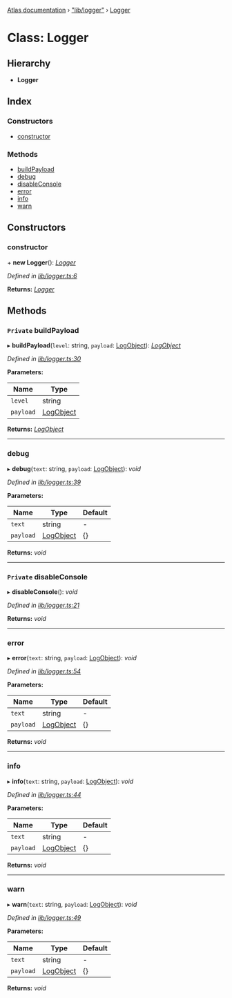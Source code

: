 [Atlas documentation](../globals.md) › ["lib/logger"](../modules/_lib_logger_.md) › [Logger](_lib_logger_.logger.md)

# Class: Logger

## Hierarchy

* **Logger**

## Index

### Constructors

* [constructor](_lib_logger_.logger.md#constructor)

### Methods

* [buildPayload](_lib_logger_.logger.md#private-buildpayload)
* [debug](_lib_logger_.logger.md#debug)
* [disableConsole](_lib_logger_.logger.md#private-disableconsole)
* [error](_lib_logger_.logger.md#error)
* [info](_lib_logger_.logger.md#info)
* [warn](_lib_logger_.logger.md#warn)

## Constructors

###  constructor

\+ **new Logger**(): *[Logger](_lib_logger_.logger.md)*

*Defined in [lib/logger.ts:6](https://github.com/chronark/atlas/blob/8711648/src/lib/logger.ts#L6)*

**Returns:** *[Logger](_lib_logger_.logger.md)*

## Methods

### `Private` buildPayload

▸ **buildPayload**(`level`: string, `payload`: [LogObject](../modules/_types_customtypes_.md#logobject)): *[LogObject](../modules/_types_customtypes_.md#logobject)*

*Defined in [lib/logger.ts:30](https://github.com/chronark/atlas/blob/8711648/src/lib/logger.ts#L30)*

**Parameters:**

Name | Type |
------ | ------ |
`level` | string |
`payload` | [LogObject](../modules/_types_customtypes_.md#logobject) |

**Returns:** *[LogObject](../modules/_types_customtypes_.md#logobject)*

___

###  debug

▸ **debug**(`text`: string, `payload`: [LogObject](../modules/_types_customtypes_.md#logobject)): *void*

*Defined in [lib/logger.ts:39](https://github.com/chronark/atlas/blob/8711648/src/lib/logger.ts#L39)*

**Parameters:**

Name | Type | Default |
------ | ------ | ------ |
`text` | string | - |
`payload` | [LogObject](../modules/_types_customtypes_.md#logobject) | {} |

**Returns:** *void*

___

### `Private` disableConsole

▸ **disableConsole**(): *void*

*Defined in [lib/logger.ts:21](https://github.com/chronark/atlas/blob/8711648/src/lib/logger.ts#L21)*

**Returns:** *void*

___

###  error

▸ **error**(`text`: string, `payload`: [LogObject](../modules/_types_customtypes_.md#logobject)): *void*

*Defined in [lib/logger.ts:54](https://github.com/chronark/atlas/blob/8711648/src/lib/logger.ts#L54)*

**Parameters:**

Name | Type | Default |
------ | ------ | ------ |
`text` | string | - |
`payload` | [LogObject](../modules/_types_customtypes_.md#logobject) | {} |

**Returns:** *void*

___

###  info

▸ **info**(`text`: string, `payload`: [LogObject](../modules/_types_customtypes_.md#logobject)): *void*

*Defined in [lib/logger.ts:44](https://github.com/chronark/atlas/blob/8711648/src/lib/logger.ts#L44)*

**Parameters:**

Name | Type | Default |
------ | ------ | ------ |
`text` | string | - |
`payload` | [LogObject](../modules/_types_customtypes_.md#logobject) | {} |

**Returns:** *void*

___

###  warn

▸ **warn**(`text`: string, `payload`: [LogObject](../modules/_types_customtypes_.md#logobject)): *void*

*Defined in [lib/logger.ts:49](https://github.com/chronark/atlas/blob/8711648/src/lib/logger.ts#L49)*

**Parameters:**

Name | Type | Default |
------ | ------ | ------ |
`text` | string | - |
`payload` | [LogObject](../modules/_types_customtypes_.md#logobject) | {} |

**Returns:** *void*
